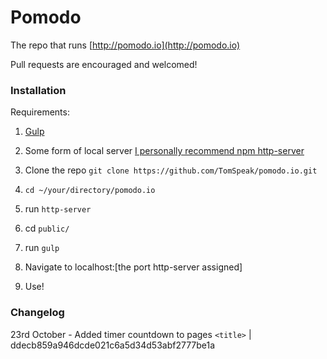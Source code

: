 Pomodo
======

The repo that runs [http://pomodo.io](http://pomodo.io)

Pull requests are encouraged and welcomed!


### Installation

Requirements:

1. [Gulp](https://www.npmjs.org/package/gulp)
2. Some form of local server [I personally recommend npm http-server](https://www.npmjs.org/package/http-server)


1. Clone the repo `git clone https://github.com/TomSpeak/pomodo.io.git`
2. `cd ~/your/directory/pomodo.io`
3. run `http-server`
4. cd `public/`
5. run `gulp`
6. Navigate to localhost:[the port http-server assigned]
7. Use!


### Changelog

23rd October - Added timer countdown to pages `<title>` | ddecb859a946dcde021c6a5d34d53abf2777be1a
